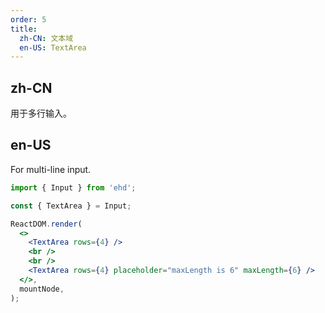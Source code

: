 ```yaml
---
order: 5
title:
  zh-CN: 文本域
  en-US: TextArea
---
```


## zh-CN

用于多行输入。

## en-US

For multi-line input.

```jsx
import { Input } from 'ehd';

const { TextArea } = Input;

ReactDOM.render(
  <>
    <TextArea rows={4} />
    <br />
    <br />
    <TextArea rows={4} placeholder="maxLength is 6" maxLength={6} />
  </>,
  mountNode,
);
```
